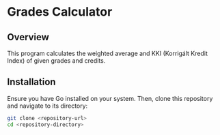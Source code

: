# Grades Calculator

## Overview

This program calculates the weighted average and KKI (Korrigált Kredit Index) of given grades and credits.

## Installation

Ensure you have Go installed on your system. Then, clone this repository and navigate to its directory:

```bash
git clone <repository-url>
cd <repository-directory>
